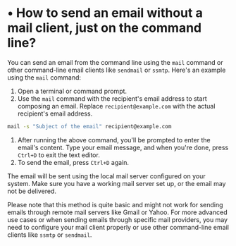 # • How to send an email without a mail client, just on the command line?

You can send an email from the command line using the `mail` command or other command-line email clients like `sendmail` or `ssmtp`. Here's an example using the `mail` command:

1. Open a terminal or command prompt.
2. Use the `mail` command with the recipient's email address to start composing an email. Replace `recipient@example.com` with the actual recipient's email address.

```bash
mail -s "Subject of the email" recipient@example.com

```

1. After running the above command, you'll be prompted to enter the email's content. Type your email message, and when you're done, press `Ctrl+D` to exit the text editor.
2. To send the email, press `Ctrl+D` again.

The email will be sent using the local mail server configured on your system. Make sure you have a working mail server set up, or the email may not be delivered.

Please note that this method is quite basic and might not work for sending emails through remote mail servers like Gmail or Yahoo. For more advanced use cases or when sending emails through specific mail providers, you may need to configure your mail client properly or use other command-line email clients like `ssmtp` or `sendmail`.